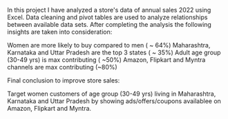 In this project I have analyzed a store's data of annual sales 2022 using Excel. Data cleaning and pivot tables are used to analyze relationships between available data sets. After completing the analysis the following insights are taken into consideration:

 Women are more likely  to buy compared to men ( ~ 64%)
 Maharashtra, Karnataka and Uttar Pradesh are the top 3 states ( ~ 35%)
 Adult age group (30-49 yrs) is max contributing ( ~50%)
 Amazon, Flipkart and Myntra channels are max contributing (~80%)

Final conclusion to improve store sales:

Target women customers of age group (30-49 yrs) living in Maharashtra, Karnataka and Uttar Pradesh by showing ads/offers/coupons availablee on Amazon, Flipkart and Myntra.

